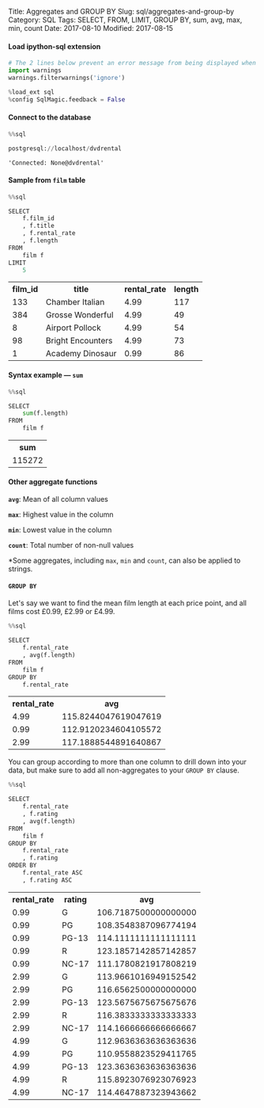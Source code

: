 Title: Aggregates and GROUP BY
Slug: sql/aggregates-and-group-by
Category: SQL
Tags: SELECT, FROM, LIMIT, GROUP BY, sum, avg, max, min, count
Date: 2017-08-10
Modified: 2017-08-15

#### Load ipython-sql extension


```python
# The 2 lines below prevent an error message from being displayed when we run %load_ext sql
import warnings
warnings.filterwarnings('ignore')

%load_ext sql
%config SqlMagic.feedback = False
```

#### Connect to the database


```python
%%sql

postgresql://localhost/dvdrental
```




    'Connected: None@dvdrental'



#### Sample from `film` table


```python
%%sql

SELECT
    f.film_id
    , f.title
    , f.rental_rate
    , f.length
FROM
    film f
LIMIT
    5
```




<table>
    <tr>
        <th>film_id</th>
        <th>title</th>
        <th>rental_rate</th>
        <th>length</th>
    </tr>
    <tr>
        <td>133</td>
        <td>Chamber Italian</td>
        <td>4.99</td>
        <td>117</td>
    </tr>
    <tr>
        <td>384</td>
        <td>Grosse Wonderful</td>
        <td>4.99</td>
        <td>49</td>
    </tr>
    <tr>
        <td>8</td>
        <td>Airport Pollock</td>
        <td>4.99</td>
        <td>54</td>
    </tr>
    <tr>
        <td>98</td>
        <td>Bright Encounters</td>
        <td>4.99</td>
        <td>73</td>
    </tr>
    <tr>
        <td>1</td>
        <td>Academy Dinosaur</td>
        <td>0.99</td>
        <td>86</td>
    </tr>
</table>



#### Syntax example — `sum`


```python
%%sql

SELECT
    sum(f.length)
FROM
    film f
```




<table>
    <tr>
        <th>sum</th>
    </tr>
    <tr>
        <td>115272</td>
    </tr>
</table>



#### Other aggregate functions
**`avg`**: Mean of all column values

**`max`**: Highest value in the column

**`min`**: Lowest value in the column

**`count`**: Total number of non-null values

\*Some aggregates, including `max`, `min` and `count`, can also be applied to strings.

#### `GROUP BY`
Let's say we want to find the mean film length at each price point, and all films cost £0.99, £2.99 or £4.99.


```python
%%sql

SELECT
    f.rental_rate
    , avg(f.length)
FROM
    film f
GROUP BY
    f.rental_rate
```




<table>
    <tr>
        <th>rental_rate</th>
        <th>avg</th>
    </tr>
    <tr>
        <td>4.99</td>
        <td>115.8244047619047619</td>
    </tr>
    <tr>
        <td>0.99</td>
        <td>112.9120234604105572</td>
    </tr>
    <tr>
        <td>2.99</td>
        <td>117.1888544891640867</td>
    </tr>
</table>



You can group according to more than one column to drill down into your data, but make sure to add all non-aggregates to your `GROUP BY` clause.


```python
%%sql

SELECT
    f.rental_rate
    , f.rating
    , avg(f.length)
FROM
    film f
GROUP BY
    f.rental_rate
    , f.rating
ORDER BY
    f.rental_rate ASC
    , f.rating ASC
```




<table>
    <tr>
        <th>rental_rate</th>
        <th>rating</th>
        <th>avg</th>
    </tr>
    <tr>
        <td>0.99</td>
        <td>G</td>
        <td>106.7187500000000000</td>
    </tr>
    <tr>
        <td>0.99</td>
        <td>PG</td>
        <td>108.3548387096774194</td>
    </tr>
    <tr>
        <td>0.99</td>
        <td>PG-13</td>
        <td>114.1111111111111111</td>
    </tr>
    <tr>
        <td>0.99</td>
        <td>R</td>
        <td>123.1857142857142857</td>
    </tr>
    <tr>
        <td>0.99</td>
        <td>NC-17</td>
        <td>111.1780821917808219</td>
    </tr>
    <tr>
        <td>2.99</td>
        <td>G</td>
        <td>113.9661016949152542</td>
    </tr>
    <tr>
        <td>2.99</td>
        <td>PG</td>
        <td>116.6562500000000000</td>
    </tr>
    <tr>
        <td>2.99</td>
        <td>PG-13</td>
        <td>123.5675675675675676</td>
    </tr>
    <tr>
        <td>2.99</td>
        <td>R</td>
        <td>116.3833333333333333</td>
    </tr>
    <tr>
        <td>2.99</td>
        <td>NC-17</td>
        <td>114.1666666666666667</td>
    </tr>
    <tr>
        <td>4.99</td>
        <td>G</td>
        <td>112.9636363636363636</td>
    </tr>
    <tr>
        <td>4.99</td>
        <td>PG</td>
        <td>110.9558823529411765</td>
    </tr>
    <tr>
        <td>4.99</td>
        <td>PG-13</td>
        <td>123.3636363636363636</td>
    </tr>
    <tr>
        <td>4.99</td>
        <td>R</td>
        <td>115.8923076923076923</td>
    </tr>
    <tr>
        <td>4.99</td>
        <td>NC-17</td>
        <td>114.4647887323943662</td>
    </tr>
</table>


